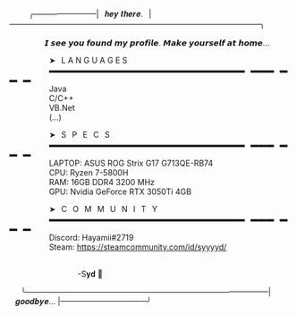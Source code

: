 ⠀
⠀⠀╭————————|⠀𝒉𝒆𝒚 𝒕𝒉𝒆𝒓𝒆.⠀|————————————————————————————————╮                                                                                                                                                                                                     
⠀⠀⠀⠀ 
           
                𝙄 𝙨𝙚𝙚 𝙮𝙤𝙪 𝙛𝙤𝙪𝙣𝙙 𝙢𝙮 𝙥𝙧𝙤𝙛𝙞𝙡𝙚. 𝙈𝙖𝙠𝙚 𝙮𝙤𝙪𝙧𝙨𝙚𝙡𝙛 𝙖𝙩 𝙝𝙤𝙢𝙚...                                                                                                                                                                                                      
      
                  ➤⠀L A N G U A G E S                                                                                                                                                                                                      
                  ▬▬▬▬▬▬▬▬▬▬▬▬▬▬▬▬▬▬▬▬▬▬▬▬▬⠀▬▬▬⠀▬▬⠀▬                                                                                                                                                                                                      
                  Java  
                  C/C++                                                                                                                                                                                                     
                  VB.Net                                                                                                                                                                           
                  (...)
      
                  ➤⠀S⠀P⠀E⠀C⠀S                                                                                                                                                                                                     
                  ▬▬▬▬▬▬▬▬▬▬▬▬▬▬▬▬▬▬▬▬▬▬▬▬▬⠀▬▬▬⠀▬▬⠀▬                                                                                                                                                                                                      
                  LAPTOP: ASUS ROG Strix G17 G713QE-RB74                                                                                                                                                                                                      
                  CPU: Ryzen 7-5800H  
                  RAM: 16GB DDR4 3200 MHz                                                                                                                                                                                                      
                  GPU: Nvidia GeForce RTX 3050Ti 4GB
      
                  ➤⠀C⠀O⠀M⠀M⠀U⠀N⠀I⠀T⠀Y                                                                                                                                                                                                    
                  ▬▬▬▬▬▬▬▬▬▬▬▬▬▬▬▬▬▬▬▬▬▬▬▬▬⠀▬▬▬⠀▬▬⠀▬                                                                                                                                                                                                   
                  Discord: Hayamii#2719                                                                                                                                                                                                    
                  Steam: https://steamcommunity.com/id/syyyyd/
      
                                                                                                                                                               -S𝐲𝐝 🍙                                        
     
⠀⠀╰———————————————————————————————|⠀𝒈𝒐𝒐𝒅𝒃𝒚𝒆... |———————————╯


